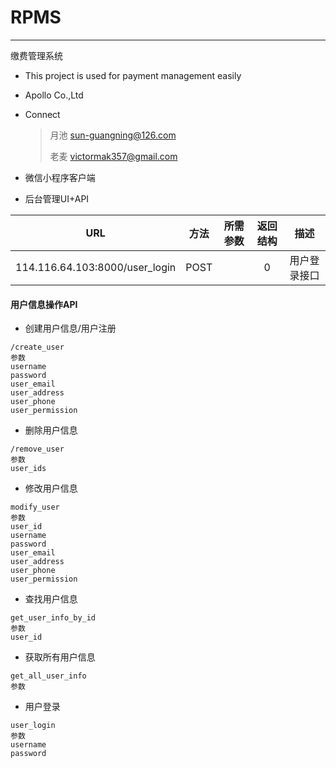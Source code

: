 # RPMS
----------

缴费管理系统

* This project is used for payment management easily

* Apollo Co.,Ltd

* Connect

  >  月池 sun-guangning@126.com
  >
  >  老麦 victormak357@gmail.com
  >


* 微信小程序客户端
* 后台管理UI+API

|    URL   |       方法      |  所需参数  |      返回结构     |     描述     |
|:--------:|:------------------: |:-----------: |:----------------:|:----------------:|
|   114.116.64.103:8000/user_login |  POST   ||   0   |用户登录接口|


#### 用户信息操作API

- 创建用户信息/用户注册
```
/create_user
参数
username
password
user_email
user_address
user_phone
user_permission
```

- 删除用户信息
```
/remove_user
参数
user_ids
```

- 修改用户信息
```
modify_user
参数
user_id
username
password
user_email
user_address
user_phone
user_permission
```
- 查找用户信息
```
get_user_info_by_id
参数
user_id
```
- 获取所有用户信息
```
get_all_user_info
参数
```
- 用户登录
```
user_login
参数
username
password
```
